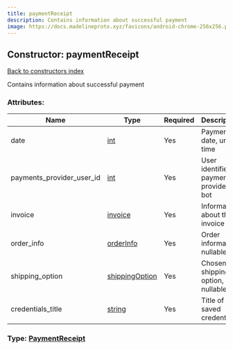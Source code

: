 ```yaml
---
title: paymentReceipt
description: Contains information about successful payment
image: https://docs.madelineproto.xyz/favicons/android-chrome-256x256.png
---
```

## Constructor: paymentReceipt  
[Back to constructors index](index.md)



Contains information about successful payment

### Attributes:

| Name     |    Type       | Required | Description |
|----------|---------------|----------|-------------|
|date|[int](../types/int.md) | Yes|Payment date, unix time|
|payments\_provider\_user\_id|[int](../types/int.md) | Yes|User identifier of payments provider bot|
|invoice|[invoice](../constructors/invoice.md) | Yes|Information about the invoice|
|order\_info|[orderInfo](../constructors/orderInfo.md) | Yes|Order information, nullable|
|shipping\_option|[shippingOption](../constructors/shippingOption.md) | Yes|Chosen shipping option, nullable|
|credentials\_title|[string](../types/string.md) | Yes|Title of the saved credentials|



### Type: [PaymentReceipt](../types/PaymentReceipt.md)


